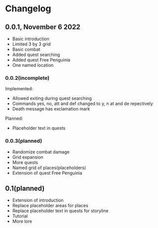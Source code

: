 # Changelog

## 0.0.1, November 6 2022

- Basic introduction
- Limited 3 by 3 grid
- Basic combat
- Added quest searching
- Added quest Free Penguinia
- One named location

### 0.0.2(incomplete)

Implemented:

- Allowed exiting during quest searching
- Commands yes, no, att and def changed to y, n at and de repectively
- Death message has exclamation mark

Planned:

- Placeholder text in quests

### 0.0.3(planned)

- Randomize combat damage
- Grid expansion
- More quests
- Named grid of places(placeholders)
- Extension of quest Free Penguinia

## 0.1(planned)

- Extension of introduction
- Replace placeholder areas for places
- Replace placeholder text in quests for storyline
- Tutorial
- More lore
